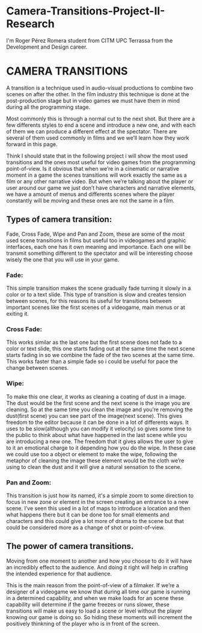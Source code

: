 # Camera-Transitions-Project-II-Research
I'm Roger Pérez Romera student from CITM UPC Terrassa from the Development and Design career. 

# CAMERA TRANSITIONS

A transition is a technique used in audio-visual productions to combine two scenes on after the other. In the film industry this technique is done at the post-production stage but in video games we must have them in mind during all the programming stage.  

Most commonly this is through a normal cut to the next shot. But there are a few differents styles to end a scene and introduce a new one, and with each of them we can produce a different effect at the spectator. 
There are several of them used commonly in films and we we’ll learn how they work forward in this page.

Think I should state that in the following project i will show the most used transitions and the ones most useful for video games from the programming point-of-view. Is it obvious that when we’re in a cinematic or narrative moment in a game the scenes transitions will work exactly the same as a film or any other narrative video. 
But when we’re talking about the player or user around our game we just don’t have characters and narrative elements, we have a amount of menus and differents scenes where the player constantly will be moving and these ones are not the same in a film.


## Types of camera transition:

Fade, Cross Fade, Wipe and Pan and Zoom, these are some of the most used scene transitions in films but useful too in videogames and graphic interfaces, each one has it own meaning and importance. Each one will be transmit something different to the spectator and will be interesting choose wisely the one that you will use in your game.

### Fade:
This simple transition makes the scene gradually fade turning it slowly in a color or to a text slide. This type of transition is slow and creates tension between scenes, for this reasons its useful for transitions between important scenes like the first scenes of a videogame, main menus or at exiting it.

### Cross Fade:
This works similar as the last one but the first scene does not fade to a color or text slide, this one starts fading out at the same time the next scene starts fading in so we combine the fade of the two scenes at the same time. This works faster than a simple fade so i could be useful for pace the change between scenes.

### Wipe:
To make this one clear, it works as cleaning a coating of dust in a image. The dust would be the first scene and the next scene is the image you are cleaning. So at the same time you clean the image and you’re removing the dust(first scene) you can see part of the image(next scene). This gives freedom to the editor because it can be done in a lot of differents ways. It uses to be slow(although you can modify it velocity) so gives some time to the public to think about what have happened in the last scene while you are introducing a new one. The freedom that it gives allows the user to give to it an emotional charge to it depending how you do the wipe.
In these case we could use too a object or element to make the wipe, following the metaphor of cleaning the image these element would be the cloth we’re using to clean the dust and it will give a natural sensation to the scene.

### Pan and Zoom:
This transition is just how its named, it's a simple zoom to some direction to focus in new zone or element in the screen creating an entrance to a new scene. I’ve seen this used in a lot of maps to introduce a location and then what happens there but it can be done too for small elements and characters and this could give a lot more of drama to the scene but that could be considered more as a change of shot or point-of-view.

## The power of camera transitions.

Moving from one moment to another and how you choose to do it will have an incredibly effect to the audience. And doing it right will help in crafting the intended experience for that audience. 

This is the main reason from the point-of-view of a filmaker. If we’re a designer of a videogame we know that during all time our game is running in a determined capability, and when we make loads for an scene these capability will determine if the game freezes or runs slower, these transitions will make us easy to load a scene or level without the player knowing our game is doing so. So hiding these moments will increment the positively thinkning of the player who is in front of the screen.
